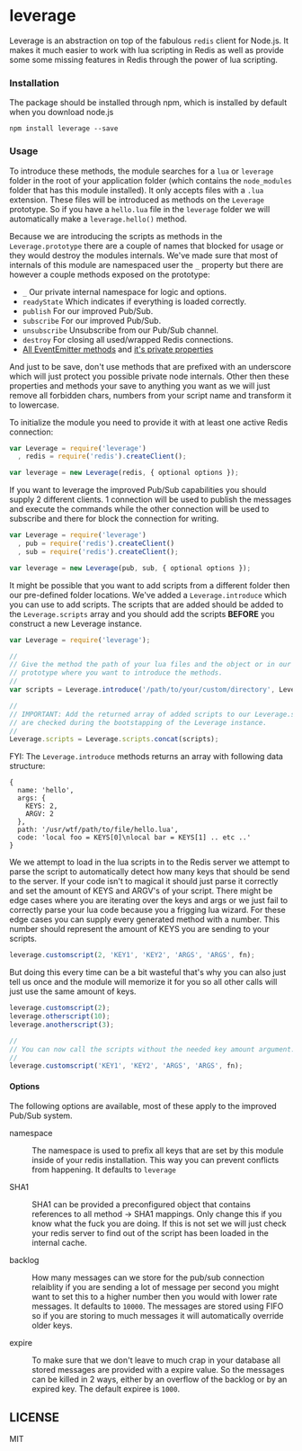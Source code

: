# leverage

Leverage is an abstraction on top of the fabulous `redis` client for Node.js. It
makes it much easier to work with lua scripting in Redis as well as provide some
some missing features in Redis through the power of lua scripting.

### Installation

The package should be installed through npm, which is installed by default when
you download node.js

```
npm install leverage --save
```

### Usage

To introduce these methods, the module searches for a `lua` or `leverage` folder
in the root of your application folder (which contains the `node_modules` folder
that has this module installed). It only accepts files with a `.lua` extension.
These files will be introduced as methods on the `Leverage` prototype. So if you
have a `hello.lua` file in the `leverage` folder we will automatically make a
`leverage.hello()` method.

Because we are introducing the scripts as methods in the `Leverage.prototype`
there are a couple of names that blocked for usage or they would destroy the
modules internals. We've made sure that most of internals of this module are
namespaced user the `_` property but there are however a couple methods exposed
on the prototype:

- `_` Our private internal namespace for logic and options.
- `readyState` Which indicates if everything is loaded correctly.
- `publish` For our improved Pub/Sub.
- `subscribe` For our improved Pub/Sub.
- `unsubscribe` Unsubscribe from our Pub/Sub channel.
- `destroy` For closing all used/wrapped Redis connections.
- [All EventEmitter methods][EE] and [it's private properties][EEprivate]

And just to be save, don't use methods that are prefixed with an underscore
which will just protect you possible private node internals. Other then these
properties and methods your save to anything you want as we will just remove all
forbidden chars, numbers from your script name and transform it to lowercase.

[EE]: http://nodejs.org/api/events.html#events_class_events_eventemitter
[EEprivate]: https://github.com/joyent/node/blob/master/lib/events.js#L26-L37

To initialize the module you need to provide it with at least one active Redis
connection:

```js
var Leverage = require('leverage')
  , redis = require('redis').createClient();

var leverage = new Leverage(redis, { optional options });
```

If you want to leverage the improved Pub/Sub capabilities you should supply 2
different clients. 1 connection will be used to publish the messages and execute
the commands while the other connection will be used to subscribe and there for
block the connection for writing.

```js
var Leverage = require('leverage')
  , pub = require('redis').createClient()
  , sub = require('redis').createClient();

var leverage = new Leverage(pub, sub, { optional options });
```

It might be possible that you want to add scripts from a different folder then
our pre-defined folder locations. We've added a `Leverage.introduce` which you
can use to add scripts. The scripts that are added should be added to the
`Leverage.scripts` array and you should add the scripts **BEFORE** you construct
a new Leverage instance.

```js
var Leverage = require('leverage');

//
// Give the method the path of your lua files and the object or in our case the
// prototype where you want to introduce the methods.
//
var scripts = Leverage.introduce('/path/to/your/custom/directory', Leverage.prototype);

//
// IMPORTANT: Add the returned array of added scripts to our Leverage.scipts as
// are checked during the bootstapping of the Leverage instance.
//
Leverage.scripts = Leverage.scripts.concat(scripts);
```

FYI: The `Leverage.introduce` methods returns an array with following data
structure:

```
{
  name: 'hello',
  args: {
    KEYS: 2,
    ARGV: 2
  },
  path: '/usr/wtf/path/to/file/hello.lua',
  code: 'local foo = KEYS[0]\nlocal bar = KEYS[1] .. etc ..'
}
```

We we attempt to load in the lua scripts in to the Redis server we attempt to
parse the script to automatically detect how many keys that should be send to
the server. If your code isn't to magical it should just parse it correctly and
set the amount of KEYS and ARGV's of your script. There might be edge cases
where you are iterating over the keys and args or we just fail to correctly
parse your lua code because you a frigging lua wizard. For these edge cases you
can supply every generated method with a number. This number should represent
the amount of KEYS you are sending to your scripts.

```js
leverage.customscript(2, 'KEY1', 'KEY2', 'ARGS', 'ARGS', fn);
```

But doing this every time can be a bit wasteful that's why you can also just
tell us once and the module will memorize it for you so all other calls will
just use the same amount of keys.

```js
leverage.customscript(2);
leverage.otherscript(10);
leverage.anotherscript(3);

//
// You can now call the scripts without the needed key amount argument.
//
leverage.customscript('KEY1', 'KEY2', 'ARGS', 'ARGS', fn);
```

#### Options

The following options are available, most of these apply to the improved Pub/Sub
system.

<dl>
  <dt>namespace</dt>
  <dd>
    <p>
      The namespace is used to prefix all keys that are set by this module
      inside of your redis installation. This way you can prevent conflicts from
      happening. It defaults to <code>leverage</code>
    </p>
  </dd>

  <dt>SHA1<dt>
  <dd>
    <p>
      SHA1 can be provided a preconfigured object that contains references to
      all method -> SHA1 mappings. Only change this if you know what the fuck
      you are doing. If this is not set we will just check your redis server to
      find out of the script has been loaded in the internal cache.
    </p>
  </dd>

  <dt>backlog</dt>
  <dd>
    <p>
      How many messages can we store for the pub/sub connection relaiblity if
      you are sending a lot of message per second you might want to set this to
      a higher number then you would with lower rate messages. It defaults to
      <code>10000</code>. The messages are stored using FIFO so if you are
      storing to much messages it will automatically override older keys.
    </p>
  </dd>

  <dt>expire</dt>
  <dd>
    <p>
      To make sure that we don't leave to much crap in your database all stored
      messages are provided with a expire value. So the messages can be killed
      in 2 ways, either by an overflow of the backlog or by an expired key. The
      default expiree is <code>1000</code>.
    </p>
  </dd>
</dl>

## LICENSE

MIT
